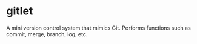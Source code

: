 # gitlet
A mini version control system that mimics Git. Performs functions such as commit, merge, branch, log, etc. 
